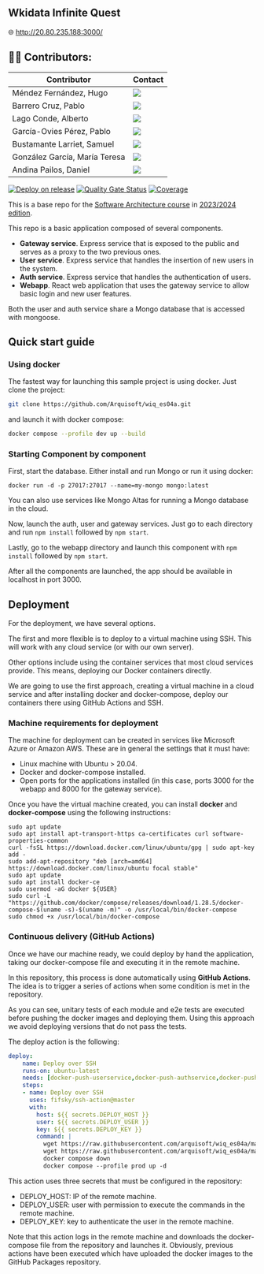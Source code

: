## Wkidata Infinite Quest
🌐 http://20.80.235.188:3000/
## 👨‍💻 Contributors:

| Contributor | Contact |
| ------------- | ------------- |
| Méndez Fernández, Hugo  | <a href="https://github.com/uo288543"><img src="https://img.shields.io/badge/uo288543-Hugo Méndez-red"></a>  |
| Barrero Cruz, Pablo   | <a href="https://github.com/PBC003"><img src="https://img.shields.io/badge/PBC003-Pablo Barrero-orange"></a>  |
| Lago Conde, Alberto  | <a href="https://github.com/uo288245"><img src="https://img.shields.io/badge/uo288245-Alberto Lago-yellow"></a>  |
| García-Ovies Pérez, Pablo  | <a href="https://github.com/PabloGOP"><img src="https://img.shields.io/badge/PabloGOP-Pablo García Ovies-green"></a>  |
| Bustamante Larriet, Samuel  | <a href="https://github.com/uo289689"><img src="https://img.shields.io/badge/uo289689-Samuel Bustamante-cyan"></a>  |
| González García, María Teresa  | <a href="https://github.com/uo288347"><img src="https://img.shields.io/badge/uo288347-María Teresa González-blue"></a>  |
| Andina Pailos, Daniel  | <a href="https://github.com/and1na"><img src="https://img.shields.io/badge/and1na-Daniel Andina-violet"></a>  |


[![Deploy on release](https://github.com/Arquisoft/wiq_es04a/actions/workflows/release.yml/badge.svg)](https://github.com/Arquisoft/wiq_es04a/actions/workflows/release.yml)
[![Quality Gate Status](https://sonarcloud.io/api/project_badges/measure?project=Arquisoft_wiq_es04a&metric=alert_status)](https://sonarcloud.io/summary/new_code?id=Arquisoft_wiq_es04a)
[![Coverage](https://sonarcloud.io/api/project_badges/measure?project=Arquisoft_wiq_es04a&metric=coverage)](https://sonarcloud.io/summary/new_code?id=Arquisoft_wiq_es04a)

This is a base repo for the [Software Architecture course](http://arquisoft.github.io/) in [2023/2024 edition](https://arquisoft.github.io/course2324.html). 

This repo is a basic application composed of several components.

- **Gateway service**. Express service that is exposed to the public and serves as a proxy to the two previous ones.
- **User service**. Express service that handles the insertion of new users in the system.
- **Auth service**. Express service that handles the authentication of users.
- **Webapp**. React web application that uses the gateway service to allow basic login and new user features.

Both the user and auth service share a Mongo database that is accessed with mongoose.

## Quick start guide

### Using docker

The fastest way for launching this sample project is using docker. Just clone the project:

```sh
git clone https://github.com/Arquisoft/wiq_es04a.git
```

and launch it with docker compose:

```sh
docker compose --profile dev up --build
```

### Starting Component by component

First, start the database. Either install and run Mongo or run it using docker:

```docker run -d -p 27017:27017 --name=my-mongo mongo:latest```

You can also use services like Mongo Altas for running a Mongo database in the cloud.

Now, launch the auth, user and gateway services. Just go to each directory and run `npm install` followed by `npm start`.

Lastly, go to the webapp directory and launch this component with `npm install` followed by `npm start`.

After all the components are launched, the app should be available in localhost in port 3000.

## Deployment

For the deployment, we have several options. 

The first and more flexible is to deploy to a virtual machine using SSH. This will work with any cloud service (or with our own server). 

Other options include using the container services that most cloud services provide. This means, deploying our Docker containers directly. 

We are going to use the first approach, creating a virtual machine in a cloud service and after installing docker and docker-compose, deploy our containers there using GitHub Actions and SSH.

### Machine requirements for deployment

The machine for deployment can be created in services like Microsoft Azure or Amazon AWS. These are in general the settings that it must have:

- Linux machine with Ubuntu > 20.04.
- Docker and docker-compose installed.
- Open ports for the applications installed (in this case, ports 3000 for the webapp and 8000 for the gateway service).

Once you have the virtual machine created, you can install **docker** and **docker-compose** using the following instructions:

```ssh
sudo apt update
sudo apt install apt-transport-https ca-certificates curl software-properties-common
curl -fsSL https://download.docker.com/linux/ubuntu/gpg | sudo apt-key add -
sudo add-apt-repository "deb [arch=amd64] https://download.docker.com/linux/ubuntu focal stable"
sudo apt update
sudo apt install docker-ce
sudo usermod -aG docker ${USER}
sudo curl -L "https://github.com/docker/compose/releases/download/1.28.5/docker-compose-$(uname -s)-$(uname -m)" -o /usr/local/bin/docker-compose
sudo chmod +x /usr/local/bin/docker-compose
```

### Continuous delivery (GitHub Actions)

Once we have our machine ready, we could deploy by hand the application, taking our docker-compose file and executing it in the remote machine. 

In this repository, this process is done automatically using **GitHub Actions**. The idea is to trigger a series of actions when some condition is met in the repository. 

As you can see, unitary tests of each module and e2e tests are executed before pushing the docker images and deploying them. Using this approach we avoid deploying versions that do not pass the tests.

The deploy action is the following:

```yml
deploy:
    name: Deploy over SSH
    runs-on: ubuntu-latest
    needs: [docker-push-userservice,docker-push-authservice,docker-push-gatewayservice,docker-push-webapp]
    steps:
    - name: Deploy over SSH
      uses: fifsky/ssh-action@master
      with:
        host: ${{ secrets.DEPLOY_HOST }}
        user: ${{ secrets.DEPLOY_USER }}
        key: ${{ secrets.DEPLOY_KEY }}
        command: |
          wget https://raw.githubusercontent.com/arquisoft/wiq_es04a/master/docker-compose.yml -O docker-compose.yml
          wget https://raw.githubusercontent.com/arquisoft/wiq_es04a/master/.env -O .env
          docker compose down
          docker compose --profile prod up -d
```

This action uses three secrets that must be configured in the repository:
- DEPLOY_HOST: IP of the remote machine.
- DEPLOY_USER: user with permission to execute the commands in the remote machine.
- DEPLOY_KEY: key to authenticate the user in the remote machine.

Note that this action logs in the remote machine and downloads the docker-compose file from the repository and launches it. Obviously, previous actions have been executed which have uploaded the docker images to the GitHub Packages repository.
